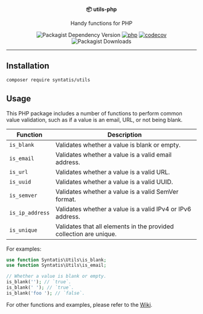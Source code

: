 <div align="center">
  <strong>📦 utils-php</strong>
  <p>Handy functions for PHP</p>

  ![Packagist Dependency Version](https://img.shields.io/packagist/dependency-v/syntatis/utils/php?color=%237A86B8) [![php](https://github.com/syntatis/utils-php/actions/workflows/php.yml/badge.svg)](https://github.com/syntatis/utils-php/actions/workflows/php.yml) [![codecov](https://codecov.io/gh/syntatis/utils-php/graph/badge.svg?token=QH387BY1PK)](https://codecov.io/gh/syntatis/utils-php) ![Packagist Downloads](https://img.shields.io/packagist/dt/syntatis/utils)

</div>

---

## Installation

```bash
composer require syntatis/utils
```

## Usage

This PHP package includes a number of functions to perform common value validation, such as if a value is an email, URL, or not being blank.

| Function | Description |
| --- | --- |
| `is_blank` | Validates whether a value is blank or empty. |
| `is_email` | Validates whether a value is a valid email address. |
| `is_url` | Validates whether a value is a valid URL. |
| `is_uuid` | Validates whether a value is a valid UUID. |
| `is_semver` | Validates whether a value is a valid SemVer format. |
| `is_ip_address` | Validates whether a value is a valid IPv4 or IPv6 address. |
| `is_unique` | Validates that all elements in the provided collection are unique. |

For examples:

```php
use function Syntatis\Utils\is_blank;
use function Syntatis\Utils\is_email;

// Whether a value is blank or empty.
is_blank(''); // `true`.
is_blank(' '); // `true`.
is_blank('foo '); // `false`.
```

For other functions and examples, please refer to the [Wiki](https://github.com/syntatis/utils-php/wiki).
